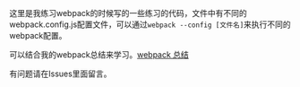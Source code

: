 这里是我练习webpack的时候写的一些练习的代码，文件中有不同的webpack.config.js配置文件，可以通过`webpack --config [文件名]`来执行不同的webpack配置。

可以结合我的webpack总结来学习。[webpack 总结](https://1514.work/categories/webpack/)

有问题请在Issues里面留言。